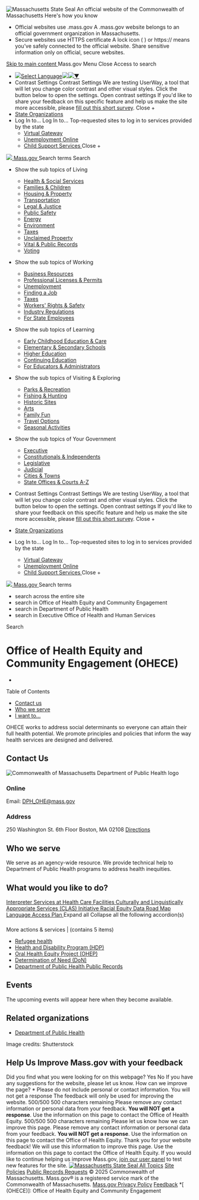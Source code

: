 ![Massachusetts State Seal](https://www.mass.gov/libraries/mayflower-artifacts/assets/images/logo/stateseal.png) An official website of the Commonwealth of Massachusetts  Here's how you know
  * Official websites use .mass.gov
A .mass.gov website belongs to an official government organization in Massachusetts. 
  * Secure websites use HTTPS certificate
A lock icon ( ) or https:// means you’ve safely connected to the official website. Share sensitive information only on official, secure websites.


[ Skip to main content ](https://www.mass.gov/orgs/<#main-content>)
Mass.gov  Menu  Close  Access to search
  * ![](https://www.google.com/images/cleardot.gif)[Select Language![](https://www.google.com/images/cleardot.gif)​![](https://www.google.com/images/cleardot.gif)▼](https://www.mass.gov/orgs/<#>)
  * Contrast Settings 
Contrast Settings
We are testing UserWay, a tool that will let you change color contrast and other visual styles. Click the button below to open the settings.
Open contrast settings 
If you'd like to share your feedback on this specific feature and help us make the site more accessible, please [fill out this short survey](https://www.mass.gov/orgs/<https:/www.mass.gov/forms/help-us-test-the-contrast-settings-feature>).
Close +
  * [ State Organizations ](https://www.mass.gov/orgs/</info-details/massachusetts-state-organizations-a-to-z>)
  * Log In to... 
Log In to...
Top-requested sites to log in to services provided by the state 
    * [Virtual Gateway ](https://www.mass.gov/orgs/<https:/virtualgateway.mass.gov>)
    * [Unemployment Online ](https://www.mass.gov/orgs/<https:/uionline.detma.org/Claimant/Core/Login.ASPX>)
    * [Child Support Services ](https://www.mass.gov/orgs/<https:/ecse.cse.state.ma.us/ECSE/Login/login.asp>)
Close +


[ ![](https://www.mass.gov/libraries/mayflower-artifacts/assets/images/logo/stateseal.png) Mass.gov ](https://www.mass.gov/orgs/</> "Mass.gov home page")
Search terms Search
  * Show the sub topics of  Living 
    * [Health & Social Services](https://www.mass.gov/orgs/</topics/health-social-services>)
    * [Families & Children](https://www.mass.gov/orgs/</topics/families-children>)
    * [Housing & Property](https://www.mass.gov/orgs/</topics/housing-property>)
    * [Transportation](https://www.mass.gov/orgs/</topics/transportation>)
    * [Legal & Justice](https://www.mass.gov/orgs/</topics/legal-justice>)
    * [Public Safety](https://www.mass.gov/orgs/</topics/public-safety>)
    * [Energy](https://www.mass.gov/orgs/</topics/energy>)
    * [Environment](https://www.mass.gov/orgs/</topics/environment>)
    * [Taxes](https://www.mass.gov/orgs/</topics/taxes>)
    * [Unclaimed Property](https://www.mass.gov/orgs/</topics/unclaimed-property>)
    * [Vital & Public Records](https://www.mass.gov/orgs/</topics/vital-public-records>)
    * [Voting](https://www.mass.gov/orgs/</topics/voting>)
  * Show the sub topics of  Working 
    * [Business Resources](https://www.mass.gov/orgs/</topics/business-resources>)
    * [Professional Licenses & Permits](https://www.mass.gov/orgs/</topics/professional-licenses-permits>)
    * [Unemployment](https://www.mass.gov/orgs/</topics/unemployment>)
    * [Finding a Job](https://www.mass.gov/orgs/</topics/finding-a-job>)
    * [Taxes](https://www.mass.gov/orgs/</topics/taxes>)
    * [Workers' Rights & Safety](https://www.mass.gov/orgs/</topics/workers-rights-safety>)
    * [Industry Regulations](https://www.mass.gov/orgs/</topics/industry-regulations>)
    * [For State Employees](https://www.mass.gov/orgs/</topics/state-employee-resources>)
  * Show the sub topics of  Learning 
    * [Early Childhood Education & Care](https://www.mass.gov/orgs/</topics/early-childhood-education-care>)
    * [Elementary & Secondary Schools](https://www.mass.gov/orgs/</topics/elementary-secondary-schools>)
    * [Higher Education](https://www.mass.gov/orgs/</topics/higher-education>)
    * [Continuing Education](https://www.mass.gov/orgs/</topics/continuing-education>)
    * [For Educators & Administrators](https://www.mass.gov/orgs/</topics/for-educators-administrators>)
  * Show the sub topics of  Visiting & Exploring 
    * [Parks & Recreation](https://www.mass.gov/orgs/</topics/parks-recreation>)
    * [Fishing & Hunting](https://www.mass.gov/orgs/</topics/fishing-hunting>)
    * [Historic Sites](https://www.mass.gov/orgs/</topics/historic-sites>)
    * [Arts](https://www.mass.gov/orgs/</topics/arts>)
    * [Family Fun](https://www.mass.gov/orgs/</topics/family-fun>)
    * [Travel Options](https://www.mass.gov/orgs/</topics/travel-options>)
    * [Seasonal Activities](https://www.mass.gov/orgs/</topics/seasonal-activities>)
  * Show the sub topics of  Your Government 
    * [Executive ](https://www.mass.gov/orgs/</topics/executive-branch>)
    * [Constitutionals & Independents](https://www.mass.gov/orgs/</topics/constitutionals-independents>)
    * [Legislative](https://www.mass.gov/orgs/</topics/legislative-branch>)
    * [Judicial](https://www.mass.gov/orgs/</topics/judicial-branch>)
    * [Cities & Towns](https://www.mass.gov/orgs/</topics/cities-towns>)
    * [State Offices & Courts A-Z](https://www.mass.gov/orgs/<https:/www.mass.gov/info-details/massachusetts-state-organizations-a-to-z>)


  * Contrast Settings 
Contrast Settings
We are testing UserWay, a tool that will let you change color contrast and other visual styles. Click the button below to open the settings.
Open contrast settings 
If you'd like to share your feedback on this specific feature and help us make the site more accessible, please [fill out this short survey](https://www.mass.gov/orgs/<https:/www.mass.gov/forms/help-us-test-the-contrast-settings-feature>).
Close +
  * [ State Organizations ](https://www.mass.gov/orgs/</info-details/massachusetts-state-organizations-a-to-z>)
  * Log In to... 
Log In to...
Top-requested sites to log in to services provided by the state 
    * [Virtual Gateway ](https://www.mass.gov/orgs/<https:/virtualgateway.mass.gov>)
    * [Unemployment Online ](https://www.mass.gov/orgs/<https:/uionline.detma.org/Claimant/Core/Login.ASPX>)
    * [Child Support Services ](https://www.mass.gov/orgs/<https:/ecse.cse.state.ma.us/ECSE/Login/login.asp>)
Close +


[ ![](https://www.mass.gov/libraries/mayflower-artifacts/assets/images/logo/stateseal.png) Mass.gov ](https://www.mass.gov/orgs/</> "Mass.gov home page")
Search terms
  * search  across the entire site 
  * search  in Office of Health Equity and Community Engagement
  * search  in Department of Public Health
  * search  in Executive Office of Health and Human Services


Search
#  Office of Health Equity and Community Engagement  (OHECE)
+ 
Table of Contents
  * [Contact us](https://www.mass.gov/orgs/<#org-nav-contact-us>)
  * [Who we serve](https://www.mass.gov/orgs/<#org-nav-who-we-serve>)
  * [I want to…](https://www.mass.gov/orgs/<#org-nav-i-want-to>)


OHECE works to address social determinants so everyone can attain their full health potential. We promote principles and policies that inform the way health services are designed and delivered. 
## Contact Us 
![Commonwealth of Massachusetts Department of Public Health logo](https://www.mass.gov/files/styles/organization_logo/public/2019-01/DPH%20logo_9.png?itok=-KdBt4r8)
###  Online
Email: DPH_OHE@mass.gov 
###  Address
250 Washington St. 6th Floor Boston, MA 02108 
[Directions ](https://www.mass.gov/orgs/<https:/maps.google.com/?q=250+Washington+St.%2C+6th+Floor%2C+Boston%2C+MA+02108> "directions")
## Who we serve 
We serve as an agency-wide resource. We provide technical help to Department of Public Health programs to address health inequities.
##  What would you like to do? 
[ Interpreter Services at Health Care Facilities  ](https://www.mass.gov/orgs/<https:/www.mass.gov/interpreter-services-at-health-care-facilities>) [ Culturally and Linguistically Appropriate Services (CLAS) Initiative  ](https://www.mass.gov/orgs/<https:/www.mass.gov/culturally-and-linguistically-appropriate-services-clas-initiative>) [ Racial Equity Data Road Map  ](https://www.mass.gov/orgs/<https:/www.mass.gov/info-details/racial-equity-data-road-map>) [ Language Access Plan  ](https://www.mass.gov/orgs/<https:/www.mass.gov/info-details/language-access-plan>)
Expand all Collapse all the following accordion(s)
### 
More actions & services
|
(contains 5 items)
  * [Refugee health ](https://www.mass.gov/orgs/<https:/www.mass.gov/refugee-health>)
  * [Health and Disability Program (HDP) ](https://www.mass.gov/orgs/<https:/www.mass.gov/health-and-disability-program-hdp>)
  * [Oral Health Equity Project (OHEP) ](https://www.mass.gov/orgs/<https:/www.mass.gov/oral-health-equity-project-ohep>)
  * [Determination of Need (DoN) ](https://www.mass.gov/orgs/<https:/www.mass.gov/determination-of-need-don>)
  * [Department of Public Health Public Records ](https://www.mass.gov/orgs/<https:/www.mass.gov/department-of-public-health-public-records>)


## Events 
The upcoming events will appear here when they become available.
## Related organizations 
  * [Department of Public Health ](https://www.mass.gov/orgs/</orgs/department-of-public-health>)


Image credits:  Shutterstock
## Help Us Improve Mass.gov with your feedback
Did you find what you were looking for on this webpage? 
Yes
No
If you have any suggestions for the website, please let us know.  How can we improve the page? *
Please do not include personal or contact information. You will not get a response
The feedback will only be used for improving the website.
500/500
500 characters remaining
Please remove any contact information or personal data from your feedback. **You will NOT get a response**.
Use the information on this page to contact the Office of Health Equity.
500/500
500 characters remaining
Please let us know how we can improve this page.
Please remove any contact information or personal data from your feedback. **You will NOT get a response**.
Use the information on this page to contact the Office of Health Equity.
Thank you for your website feedback! We will use this information to improve this page.
Use the information on this page to contact the Office of Health Equity.
If you would like to continue helping us improve Mass.gov, [join our user panel](https://www.mass.gov/orgs/<https:/www.mass.gov/user-panel?utm_source=survey>) to test new features for the site.
[ ![Massachusetts State Seal](https://www.mass.gov/libraries/mayflower-artifacts/assets/images/logo/stateseal.png) ](https://www.mass.gov/orgs/</> "Mass.gov home page")
[All Topics](https://www.mass.gov/orgs/</topics/massachusetts-topics>)
[Site Policies](https://www.mass.gov/orgs/</massgov-site-policies>)
[Public Records Requests](https://www.mass.gov/orgs/</topics/public-records-requests>)
© 2025 Commonwealth of Massachusetts.
Mass.gov® is a registered service mark of the Commonwealth of Massachusetts. [Mass.gov Privacy Policy](https://www.mass.gov/orgs/</privacypolicy>)
[Feedback](https://www.mass.gov/orgs/<#feedback>)
  *[ (OHECE)]: Office of Health Equity and Community Engagement
